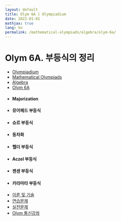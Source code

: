 ```yaml
---
layout: default
title: Olym 6A | Olympiadium
date: 2022-01-01
mathjax: true
lang: ko
permalink: /mathematical-olympiads/algebra/olym-6a/
---
```

<h1>Olym 6A. 부등식의 정리 </h1>
<ul class="breadcrumb">
	<li><a href="{{ site.url }}">Olympiadium</a></li> 
	<li><a href="{{ site.url }}mathematical-olympiads/">Mathematical Olympiads</a></li> 
	<li><a href="{{ site.url }}mathematical-olympiads/algebra/">Algebra</a></li> 
	<li><a href="{{ site.url }}mathematical-olympiads/algebra/olym-6a/">Olym 6A</a></li>
</ul>
<div class="row">
<div class="6u 12u$(medium)">
<ul>
  <li><h4>Majorization</h4></li>
  <li><h4>뮤어헤드 부등식</h4></li>
  <li><h4>슈르 부등식</h4></li>
  <li><h4>동차화</h4></li>
  <li><h4>헬더 부등식</h4></li>
  <li><h4>Aczel 부등식</h4></li>
  <li><h4>젠센 부등식</h4></li>
  <li><h4>카라마타 부등식</h4></li>
</ul>
</div>
<div class="6u$ 12u$(medium)">
<ul class="actions vertical">
  <li><a href="{{ site.baseurl }}{{ page.permalink }}theorems-and-techniques" class="button fit mid">이론 및 기술</a></li>
  <li><a href="{{ site.baseurl }}{{ page.permalink }}exercise-problems" class="button fit mid">연습문제</a></li>
  <li><a href="{{ site.baseurl }}{{ page.permalink }}practice-problems" class="button fit mid">실전문제</a></li>
  <li><a href="{{ site.baseurl }}{{ page.permalink }}olym-handouts" class="button fit mid">Olym 통신강좌</a></li>
</ul>
</div>
</div>
